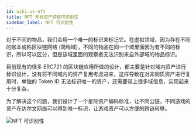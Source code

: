 ```yaml
---
id: wiki-us-nft
title: NFT 非标资产跨链可识别性
sidebar_label: NFT 可识别性
---
```


对于不同的物品，我们会用一个唯一的标识来标记它。在虚拟领域，因为存在不同的账本或称区块链网络 (简称域)，不同的物品在同一个域里面因为有不同的标识，所以可以区分，但是该域里面的观察者无法识别来自外部域的物品标识。

目前现有的很多 ERC721 的区块链应用所做的设计，都主要是针对域内资产进行标识设计，没有将不同域内的资产复用考虑进来，这样导致在对非同质资产进行复用时，单独的 Token ID 无法标识唯一的资产，还需要带上很多域信息，实现起来十分复杂。

为了解决这个问题，我们设计了一个星际资产编码标准，让不同公链，不同游戏的资产在达尔文网络可以得到唯一标识，让游戏资产可以方便的跨链转移。

![NFT 可识别性](assets/nft-identifiability.png)

